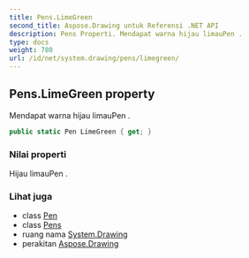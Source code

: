 ```yaml
---
title: Pens.LimeGreen
second_title: Aspose.Drawing untuk Referensi .NET API
description: Pens Properti. Mendapat warna hijau limauPen .
type: docs
weight: 780
url: /id/net/system.drawing/pens/limegreen/
---
```

## Pens.LimeGreen property

Mendapat warna hijau limauPen .

```csharp
public static Pen LimeGreen { get; }
```

### Nilai properti

Hijau limauPen .

### Lihat juga

* class [Pen](../../pen/)
* class [Pens](../)
* ruang nama [System.Drawing](../../pens/)
* perakitan [Aspose.Drawing](../../../)


